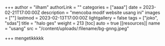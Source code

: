 +++
author = "ilham"
authorLink = ""
categories = ["aaaa"]
date = 2023-02-21T17:00:00Z
description = "mencoba modif website usang ini"
images = [""]
lastmod = 2023-02-13T17:00:00Z
lightgallery = false
tags = ["joko", "sdas"]
title = "halo ges"
weight = 213
[toc]
auto = true
[[resources]]
name = "usang"
src = "/content/uploads/:filename/bg-gnng.jpeg"

+++
mengetikkkkk